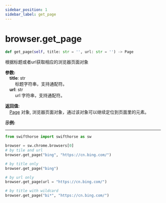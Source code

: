 ```yaml
---
sidebar_position: 1
sidebar_label: get_page
---
```

# browser.get_page

```python
def get_page(self, title: str = '', url: str = '') -> Page
```  

根据标题或者url获取相应的浏览器页面对象

**参数:**  
    &emsp;**title**: str   
        &emsp;&emsp; 标题字符串，支持通配符。  
    &emsp;**url**: str  
        &emsp;&emsp; url 字符串，支持通配符。

**返回值:**  
    &emsp;[Page](./page/page.md) 对象, 浏览器页面对象，通过该对象可以继续定位到页面里的元素。

**示例:**
***
```python
from swifthorse import swifthorse as sw

browser = sw.chrome.browsers[0]
# by tile and url
browser.get_page("bing", "https://cn.bing.com/")

# by title only
browser.get_page("bing")

# by url only
browser.get_page(url = "https://cn.bing.com/")

# by title with wildcard
browser.get_page("bi*", "https://cn.bing.com/")
```